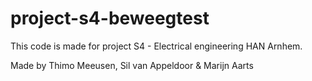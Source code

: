 # project-s4-beweegtest

This code is made for project S4 - Electrical engineering HAN Arnhem.

Made by Thimo Meeusen, Sil van Appeldoor & Marijn Aarts
